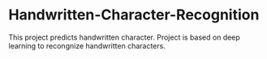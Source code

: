 # Handwritten-Character-Recognition
 This project predicts handwritten character. Project is based on deep learning to recongnize handwritten characters.

